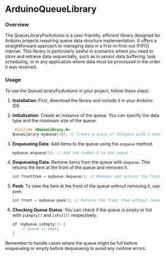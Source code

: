 # ArduinoQueueLibrary


### Overview
The QueueLibraryForArduino is a user-friendly, efficient library designed for Arduino projects requiring queue data structure implementation. It offers a straightforward approach to managing data in a first-in-first-out (FIFO) manner. This library is particularly useful in scenarios where you need to store and retrieve data sequentially, such as in sensor data buffering, task scheduling, or in any application where data must be processed in the order it was received.

### Usage
To use the QueueLibraryForArduino in your project, follow these steps:

1. **Installation**: First, download the library and include it in your Arduino IDE.

2. **Initialization**: Create an instance of the queue. You can specify the data type and the maximum size of the queue. 
   ```cpp
    #include <QueueLibrary.h>
   QueueLibrary myQueue(10); // Create a queue of integers with a maximum size of 10
   ```

3. **Enqueueing Data**: Add items to the queue using the `enqueue` method.
   ```cpp
   myQueue.enqueue(5); // Add the number 5 to the queue
   ```

4. **Dequeueing Data**: Remove items from the queue with `dequeue`. This returns the item at the front of the queue and removes it.
   ```cpp
   int frontItem = myQueue.dequeue(); // Removes and returns the front item from the queue
   ```

5. **Peek**: To view the item at the front of the queue without removing it, use `peek`.
   ```cpp
   int front = myQueue.peek(); // Returns the front item without removing it
   ```

6. **Checking Queue Status**: You can check if the queue is empty or full with `isEmpty()` and `isFull()` respectively.
   ```cpp
   if (myQueue.isEmpty()) {
       // Queue is empty
   }
   ```

Remember to handle cases where the queue might be full before enqueueing or empty before dequeueing to avoid any runtime errors. 

